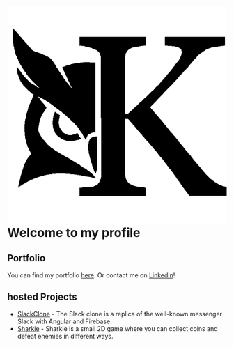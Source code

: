 <img src="OWLWK.png" align="right" />

# Welcome to my profile

## Portfolio
You can find my portfolio [here](https://kevin-wissmer.de).
 Or contact me on [LinkedIn](https://www.linkedin.com/in/kevin-wi%C3%9Fmer-8b78721a9/)!

## hosted Projects
- [SlackClone](https://slackclone.kevin-wissmer.de/login) - The Slack clone is a replica of the well-known messenger Slack with Angular and Firebase.
- [Sharkie](https://sharkie.kevin-wissmer.de/index.html) - Sharkie is a small 2D game where you can collect coins and defeat enemies in different ways.

